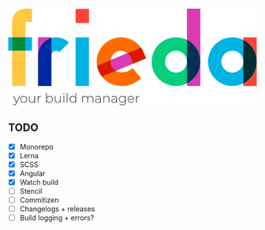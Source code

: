 ![Frieda](frieda.svg)


## TODO

- [x] Monorepo
- [x] Lerna
- [X] SCSS
- [X] Angular
- [X] Watch build
- [ ] Stencil
- [ ] Commitizen
- [ ] Changelogs + releases
- [ ] Build logging + errors?
